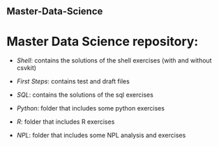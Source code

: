 ## Master-Data-Science

# Master Data Science repository:

- *Shell*: contains the solutions of the shell exercises (with and without csvkit)

- *First Steps*: contains test and draft files

- *SQL*: contains the solutions of the sql exercises

- *Python*: folder that includes some python exercises

- *R*: folder that includes R exercises

- *NPL*: folder that includes some NPL analysis and exercises
